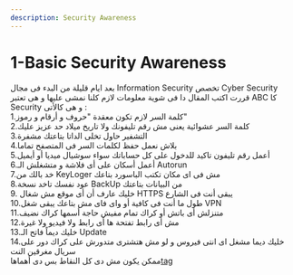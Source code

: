 ```yaml
---
description: Security Awareness
---
```


# 1-Basic Security Awareness

بعد ايام قليلة من البدء فى مجال Information Security تخصص Cyber Security  
قررت اكتب المقال دا فى شوية معلومات لازم كلنا نمشى عليها و هى تعتبر ABC كا Security و هى كالأتى :  
1.كلمة السر لازم تكون معقدة "حروف و أرقام و رموز"  
2.كلمة السر عشوائية يعنى مش رقم تليفونك ولا تاريخ ميلاد حد عزيز عليك  
3.التشفير حاول تخلى الداتا بتاعتك مشفرة  
4.بلاش نعمل حفظ لكلمات السر فى المتصفح تماما  
5.أعمل رقم تليفون تاكيد للدخول على كل حساباتك سواء سوشيال ميديا أو أيميل  
6.أعمل أسكان على أى فلاشة و متشغلش الـ Autorun  
7.خد بالك من KeyLoger مش فى اى مكان تكتب الباسورد بتاعك  
8.عود نفسك تاخد نسخة BackUp من البيانات بتاعتك  
9. خليك عارف أن أى موقع مش شغال HTTPS يبقى أنت فى الشارع  
10.طول ما أنت فى كافية أو واى فاى مش بتاعك يبقى شغل VPN  
11.متنزلش أى باتش أو كراك تمام مفيش حاجة أسمها كراك نضيف  
12.مش أى رابط تفتحة ها أى رابط ولا فيديو ولا غيرة  
13.خليك ديماً فاتح الـ Update  
14.خليك ديما مشغل اى انتى فيروس و لو مش هتشترى متدورش على كراك دور على سريال مغرقين النت  
ممكن يكون مش دى كل النقاط بس دى أهماها[tag](https://www.facebook.com/theeagle58/photos/a.872826409394025/3408769625799678/?type=3&theater#)

